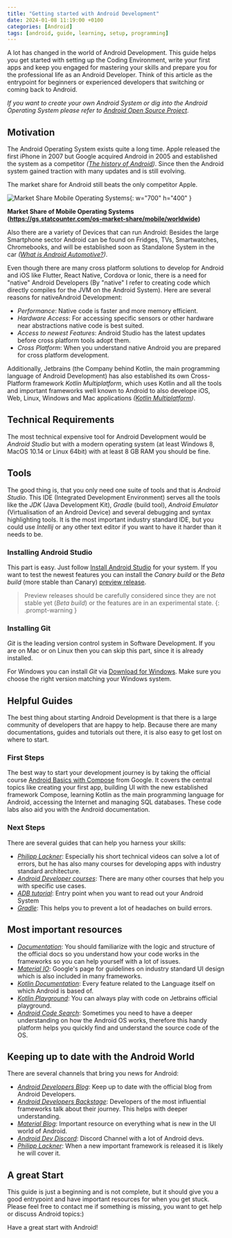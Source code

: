 ```yaml
---
title: "Getting started with Android Development"
date: 2024-01-08 11:19:00 +0100
categories: [Android]
tags: [android, guide, learning, setup, programming]
---
```


A lot has changed in the world of Android Development. This guide helps you get started with setting up 
the Coding Environment, write your first apps and keep you engaged for mastering your skills and prepare you for
the professional life as an Android Developer. Think of this article as the entrypoint for beginners or experienced
developers that switching or coming back to Android.

_If you want to create your own Android System or dig into
the Android Operating System please refer to [Android Open Source Project](https://source.android.com)_.

## Motivation
The Android Operating System exists quite a long time. Apple released
the first iPhone in 2007 but Google acquired Android in 2005 and established
the system as a competitor _([The history of Android](https://www.androidauthority.com/history-android-os-name-789433/))_.
Since then the Android system gained traction with many updates and
is still evolving.

The market share for Android still beats the only competitor Apple.

![Market Share Mobile Operating Systems](https://chris-prenissl.github.io/assets/img/2024-01-7-android-getting-started/StatCounter-os_combined-ww-monthly-202212-202312-2.png){: w="700" h="400" }

__Market Share of Mobile Operating Systems (https://gs.statcounter.com/os-market-share/mobile/worldwide)__

Also there are a variety of Devices that can run Android: Besides the large Smartphone sector Android can be found on Fridges, TVs, Smartwatches, Chromebooks,
and will be established soon as Standalone System in the car _([What is Android Automotive?](https://www.forbes.com/wheels/features/what-is-android-automotive/))_.

Even though there are many cross platform solutions to develop for Android and iOS like Flutter, React Native, Cordova or Ionic, there is a need for
"native" Android Developers (By "native" I refer to creating code which directly compiles for the JVM on the Android System). 
Here are several reasons for nativeAndroid Development:

- _Performance_: Native code is faster and more memory efficient.
- _Hardware Access_: For accessing specific sensors or other hardware near abstractions native code is best suited.
- _Access to newest Features_: Android Studio has the latest updates before cross platform tools adopt them.
- _Cross Platform_: When you understand native Android you are prepared for cross platform development.

Additionally, Jetbrains (the Company behind Kotlin, the main programming language of Android Development) has also established
its own Cross-Platform framework _Kotlin Multiplatform_, which uses Kotlin and all the tools and important frameworks well known to Android 
to also develope iOS, Web, Linux, Windows and Mac applications _([Kotlin Multiplatform](https://kotlinlang.org/docs/multiplatform.html))_. 

## Technical Requirements
The most technical expensive tool for Android Development would be _Android Studio_ but with a modern operating 
system (at least Windows 8, MacOS 10.14 or Linux 64bit) with at least 8 GB RAM you should be fine.

## Tools
The good thing is, that you only need one suite of tools and that is _Android Studio_. This IDE (Integrated Development Environment) serves
all the tools like the _JDK_ (Java Development Kit), _Gradle_ (build tool), _Android Emulator_ (Virtualisation of an Android Device) and
several debugging and syntax highlighting tools.
It is the most important industry standard IDE, but you could use _Intellij_ or any other text editor if you want to have it harder than it needs to be.

### Installing Android Studio
This part is easy. Just follow [Install Android Studio](https://developer.android.com/studio/install) for your system.
If you want to test the newest features you can install the _Canary build_ or the _Beta build_ (more stable than Canary)
[preview release](https://developer.android.com/studio/preview).

> Preview releases should be carefully considered since they are not stable yet (_Beta build_) or the features 
> are in an experimental state.
{: .prompt-warning }

### Installing Git
_Git_ is the leading version control system in Software Development.
If you are on Mac or on Linux then you can skip this part, since it is already installed.

For Windows you can install _Git_ via [Download for Windows](https://git-scm.com/download/win). Make sure 
you choose the right version matching your Windows system.

## Helpful Guides
The best thing about starting Android Development is that there is a large community of developers that are happy to help.
Because there are many documentations, guides and tutorials out there, it is also easy to get lost on where to start. 

### First Steps
The best way to start your development journey is by taking the official course
[Android Basics with Compose](https://developer.android.com/courses/android-basics-compose/course) from Google.
It covers the central topics like creating your first app, building UI with the new established framework Compose,
learning Kotlin as the main programming language for Android, accessing the Internet and managing SQL databases. 
These code labs also aid you with the Android documentation.

### Next Steps
There are several guides that can help you harness your skills:

- _[Philipp Lackner](https://www.youtube.com/@PhilippLackner)_: Especially his short technical videos can solve a lot of errors,
but he has also many courses for developing apps with industry standard architecture. 
- _[Android Developer courses](https://developer.android.com/courses)_: There are many other courses that help you with specific use cases.
- _[ADB tutorial](https://www.youtube.com/watch?v=uOPcUjVl2YQ)_: Entry point when you want to read out your Android System
- _[Gradle](https://www.youtube.com/watch?v=-dtcEMLNmn0)_: This helps you to prevent a lot of headaches on build errors.

## Most important resources
- _[Documentation](https://developer.android.com/docs/)_: You should familiarize with the logic and structure of the official docs so you understand
how your code works in the frameworks so you can help yourself with a lot of issues.
- _[Material IO](https://m3.material.io)_: Google's page for guidelines on industry standard UI design which is also included in many frameworks.
- _[Kotlin Documentation](https://kotlinlang.org/docs/home.html)_: Every feature related to the Language itself on which Android is based of.
- _[Kotlin Playground](https://play.kotlinlang.org/)_: You can always play with code on Jetbrains official playground.
- _[Android Code Search](https://cs.android.com)_: Sometimes you need to have a deeper understanding on how the Android OS works, therefore 
this handy platform helps you quickly find and understand the source code of the OS.

## Keeping up to date with the Android World
There are several channels that bring you news for Android:
- _[Android Developers Blog](https://android-developers.googleblog.com)_: Keep up to date with the official blog from Android Developers.
- _[Android Developers Backstage](https://adbackstage.libsyn.com)_: Developers of the most influential frameworks talk about their journey.
This helps with deeper understanding.
- _[Material Blog](https://material.io/blog/)_: Important resource on everything what is new in the UI world of Android.
- _[Android Dev Discord](https://discord.gg/S2QWCxpr9C)_: Discord Channel with a lot of Android devs.
- _[Philipp Lackner](https://www.youtube.com/@PhilippLackner)_: When a new important framework is released it is likely he will cover it.

## A great Start
This guide is just a beginning and is not complete, but it should give you a good entrypoint and have important resources for when you get stuck.
Please feel free to contact me if something is missing, you want to get help or discuss Android topics:)

Have a great start with Android!